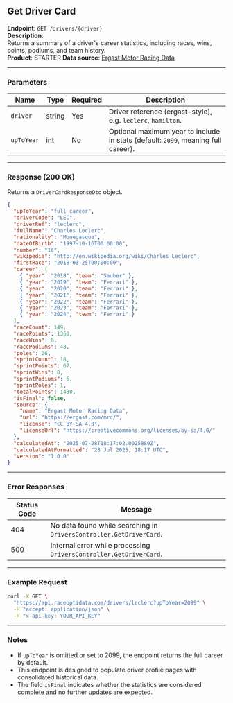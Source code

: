 ## Get Driver Card

**Endpoint**: `GET /drivers/{driver}`  
**Description**:  
Returns a summary of a driver's career statistics, including races, wins, points, podiums, and team history.  
**Product**: STARTER
**Data source**: [Ergast Motor Racing Data](https://ergast.com/mrd/)

---

### Parameters

| Name       | Type   | Required | Description |
|------------|--------|----------|-------------|
| `driver`   | string | Yes      | Driver reference (ergast-style), e.g. `leclerc`, `hamilton`. |
| `upToYear` | int    | No       | Optional maximum year to include in stats (default: `2099`, meaning full career). |

---

### Response (200 OK)

Returns a `DriverCardResponseDto` object.

```json
{
  "upToYear": "full career",
  "driverCode": "LEC",
  "driverRef": "leclerc",
  "fullName": "Charles Leclerc",
  "nationality": "Monegasque",
  "dateOfBirth": "1997-10-16T00:00:00",
  "number": "16",
  "wikipedia": "http://en.wikipedia.org/wiki/Charles_Leclerc",
  "firstRace": "2018-03-25T00:00:00",
  "career": [
    { "year": "2018", "team": "Sauber" },
    { "year": "2019", "team": "Ferrari" },
    { "year": "2020", "team": "Ferrari" },
    { "year": "2021", "team": "Ferrari" },
    { "year": "2022", "team": "Ferrari" },
    { "year": "2023", "team": "Ferrari" },
    { "year": "2024", "team": "Ferrari" }
  ],
  "raceCount": 149,
  "racePoints": 1363,
  "raceWins": 8,
  "racePodiums": 43,
  "poles": 26,
  "sprintCount": 18,
  "sprintPoints": 67,
  "sprintWins": 0,
  "sprintPodiums": 6,
  "sprintPoles": 1,
  "totalPoints": 1430,
  "isFinal": false,
  "source": {
    "name": "Ergast Motor Racing Data",
    "url": "https://ergast.com/mrd/",
    "license": "CC BY-SA 4.0",
    "licenseUrl": "https://creativecommons.org/licenses/by-sa/4.0/"
  },
  "calculatedAt": "2025-07-28T18:17:02.0025889Z",
  "calculatedAtFormatted": "28 Jul 2025, 18:17 UTC",
  "version": "1.0.0"
}
```

---

### Error Responses

| Status Code | Message |
|-------------|---------|
| 404         | No data found while searching in `DriversController.GetDriverCard`. |
| 500         | Internal error while processing `DriversController.GetDriverCard`.  |

---

### Example Request

```bash
curl -X GET \
  "https://api.raceoptidata.com/drivers/leclerc?upToYear=2099" \
  -H "accept: application/json" \
  -H "x-api-key: YOUR_API_KEY"
```

---

### Notes

- If `upToYear` is omitted or set to 2099, the endpoint returns the full career by default.
- This endpoint is designed to populate driver profile pages with consolidated historical data.
- The field `isFinal` indicates whether the statistics are considered complete and no further updates are expected.
